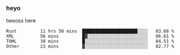 ### heyo
tweoss here

<!--START_SECTION:waka-->

```text
Rust         11 hrs 50 mins  █████████████████████░░░░   83.68 %
XML          56 mins         █▓░░░░░░░░░░░░░░░░░░░░░░░   06.61 %
TOML         38 mins         █░░░░░░░░░░░░░░░░░░░░░░░░   04.51 %
Other        23 mins         ▓░░░░░░░░░░░░░░░░░░░░░░░░   02.77 %
```

<!--END_SECTION:waka-->

<!--
**Tweoss/tweoss** is a ✨ _special_ ✨ repository because its `README.md` (this file) appears on your GitHub profile.

Here are some ideas to get you started:

- 🔭 I’m currently working on ...
- 🌱 I’m currently learning ...
- 👯 I’m looking to collaborate on ...
- 🤔 I’m looking for help with ...
- 💬 Ask me about ...
- 📫 How to reach me: ...
- 😄 Pronouns: ...
- ⚡ Fun fact: ...
-->
